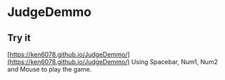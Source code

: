 # JudgeDemmo
## Try it
[https://ken6078.github.io/JudgeDemmo/](https://ken6078.github.io/JudgeDemmo/)
Using Spacebar, Num1, Num2 and Mouse to play the game.
